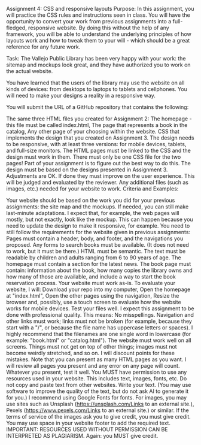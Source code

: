 Assignment 4: CSS and responsive layouts
Purpose: In this assignment, you will practice the CSS rules and instructions seen in class. You will have the opportunity to convert your work from previous assignments into a full-fledged, responsive website. By doing this without the help of any framework, you will be able to understand the underlying principles of how layouts work and how to tweak them to your will - which should be a great reference for any future work.

Task: The Vallejo Public Library has been very happy with your work: the sitemap and mockups look great, and they have authorized you to work on the actual website.

You have learned that the users of the library may use the website on all kinds of devices: from desktops to laptops to tablets and cellphones. You will need to make your designs a reality in a responsive way.

You will submit the URL of a GitHub repository that contains the following:

The same three HTML files you created for Assignment 2:
The homepage - this file must be called index.html,
The page that represents a book in the catalog,
Any other page of your choosing within the website.
CSS that implements the design that you created on Assignment 3. 
The design needs to be responsive, with at least three versions: for mobile devices, tablets, and full-size monitors.
The HTML pages must be linked to the CSS and the design must work in them. 
There must only be one CSS file for the two pages! Part of your assignment is to figure out the best way to do this.
The design must be based on the designs presented in Assignment 3.
Adjustments are OK. If done they must improve on the user experience. This will be judged and evaluated by the reviewer.
Any additional files (such as images, etc.) needed for your website to work.
Criteria and Examples: 

Your website should be based on the work you did for your previous assignments: the site map and the mockups. 
If needed, you can still make last-minute adaptations. I expect that, for example, the web pages will mostly, but not exactly, look like the mockup. This can happen because you need to update the design to make it responsive, for example.
You need to still follow the requirements for the website given in previous assignments:
Pages must contain a header, body, and footer, and the navigations you proposed.
Any forms to search books must be available. (It does not need to work, but it must be there.)
HTML must be semantic.
The text must be readable by children and adults ranging from 6 to 90 years of age.
The homepage must contain a section for the latest news.
The book page must contain: information about the book, how many copies the library owns and how many of those are available, and include a way to start the book reservation process. 
Your website must work as-is. To evaluate your website, I will:
Download your repo into my computer,
Open the homepage at "index.html",
Open the other pages using the navigation,
Resize the browser and, possibly, use a touch screen to evaluate how the website works for mobile devices.
Test your files well. I expect this assignment to be done with professional quality. This means:
No misspellings.
Navigation and other links must work; links must not be broken (for example, because they start with a "/", or because the file name has uppercase letters or spaces). I highly recommend that the filenames are one single word in lowercase (for example: "book.html" or "catalog.html").
The website must work well on all screens. Things must not get on top of other things; images must not become weirdly stretched, and so on.
I will discount points for these mistakes.
Note that you can present as many HTML pages as you want. I will review all pages you present and any error on any page will count. Whatever you present, test it well. 
You MUST have permission to use any resources used in your website. This includes text, images, fonts, etc. 
Do not copy and paste text from other websites. Write your text. (You may use software to improve the quality of the text, but do not ask AI to generate it for you.)
I recommend using Google Fonts for fonts.
For images, you may use sites such as Unsplash (https://unsplash.com/Links to an external site.), Pexels (https://www.pexels.com/Links to an external site.) or similar. If the terms of service of the images ask you to give credit, you must give credit. You may use space in your website footer to add the required text.
IMPORTANT: RESOURCES USED WITHOUT PERMISSION CAN BE INTERPRETED AS PLAGIARISM. Again: you MUST give credit.
